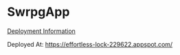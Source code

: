 # SwrpgApp

[Deployment Information](https://medium.com/@asanoop24/deploying-angular-6-app-on-google-app-engine-b6259d4c16c2)

Deployed At: https://effortless-lock-229622.appspot.com/
